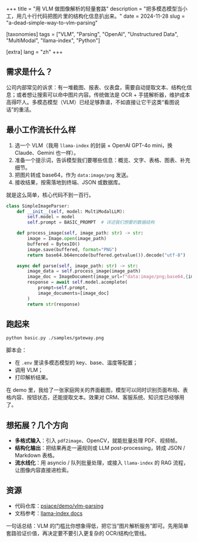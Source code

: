 +++
title = "用 VLM 做图像解析的轻量套路"
description = "把多模态模型当小工，用几十行代码把图片里的结构化信息扒出来。"
date = 2024-11-28
slug = "a-dead-simple-way-to-vlm-parsing"

[taxonomies]
tags = ["VLM", "Parsing", "OpenAI", "Unstructured Data", "MultiModal", "llama-index", "Python"]

[extra]
lang = "zh"
+++

## 需求是什么？

公司内部常见的诉求：有一堆截图、报表、仪表盘，需要自动提取文本、结构化信息；或者想让搜索可以命中图片内容。传统做法是 OCR + 手搓解析器，维护成本高得吓人。多模态模型（VLM）已经足够靠谱，不如直接让它干这类“看图说话”的重活。

## 最小工作流长什么样

1. 选一个 VLM（我用 `llama-index` 的封装 + OpenAI GPT-4o mini，换 Claude、Gemini 也一样）。
2. 准备一个提示词，告诉模型我们要哪些信息：概览、文字、表格、图表、补充细节。
3. 把图片转成 base64，作为 `data:image/png` 发送。
4. 接收结果，按需落地到终端、JSON 或数据库。

就是这么简单，核心代码不到一百行。

```python
class SimpleImageParser:
    def __init__(self, model: MultiModalLLM):
        self.model = model
        self.prompt = BASIC_PROMPT  # 详述我们想要的数据结构

    def process_image(self, image_path: str) -> str:
        image = Image.open(image_path)
        buffered = BytesIO()
        image.save(buffered, format="PNG")
        return base64.b64encode(buffered.getvalue()).decode("utf-8")

    async def parse(self, image_path: str) -> str:
        image_data = self.process_image(image_path)
        image_doc = ImageDocument(image_url=f"data:image/png;base64,{image_data}")
        response = await self.model.acomplete(
            prompt=self.prompt,
            image_documents=[image_doc]
        )
        return str(response)
```

## 跑起来

```bash
python basic.py ./samples/gateway.png
```

脚本会：
- 在 `.env` 里读多模态模型的 key、base、温度等配置；
- 调用 VLM；
- 打印解析结果。

在 demo 里，我给了一张家庭网关的界面截图，模型可以同时识别页面布局、表格内容、按钮状态，还能提取文本。效果对 CRM、客服系统、知识库已经够用了。

## 想拓展？几个方向

- **多格式输入**：引入 `pdf2image`、OpenCV，就能批量处理 PDF、视频帧。
- **结构化输出**：把结果再走一遍规则或 LLM post-processing，转成 JSON / Markdown 表格。
- **流水线化**：用 asyncio / 队列批量处理，或接入 `llama-index` 的 RAG 流程，让图像内容直接进检索。

## 资源

- 代码仓库：[psiace/demo/vlm-parsing](https://github.com/psiace/psiace/tree/main/demo/vlm-parsing)
- 文档参考：[llama-index docs](https://docs.llamaindex.ai/)

一句话总结：VLM 的门槛比你想象得低，把它当“图片解析服务”即可。先用简单套路验证价值，再决定要不要引入更复杂的 OCR/结构化管线。
